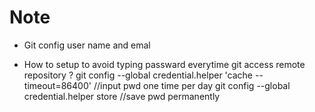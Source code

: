 # Note
* Git config user name and emal
  
* How to setup to avoid typing passward everytime git access remote repository ?
  git config --global credential.helper 'cache --timeout=86400' //input pwd one time per day
  git config --global credential.helper store //save pwd permanently
  
 
  
